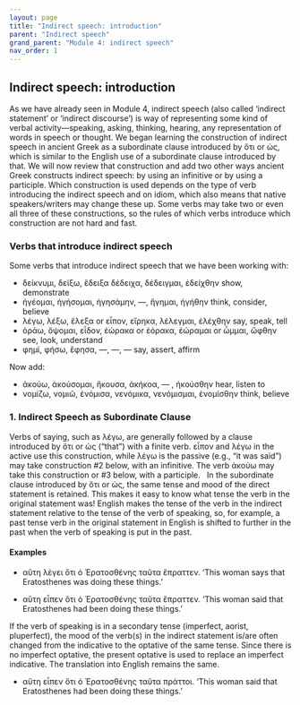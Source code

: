 ```yaml
---
layout: page
title: "Indirect speech: introduction"
parent: "Indirect speech"
grand_parent: "Module 4: indirect speech"
nav_order: 1
---
```


## Indirect speech: introduction






As we have already seen in Module 4, indirect speech (also called ‘indirect statement’ or ‘indirect discourse’) is way of representing some kind of verbal activity—speaking, asking, thinking, hearing, any representation of words in speech or thought. We began learning the construction of indirect speech in ancient Greek as a subordinate clause introduced by ὅτι or ὡς, which is similar to the English use of a subordinate clause introduced by that. We will now review that construction and add two other ways ancient Greek constructs indirect speech: by using an infinitive or by using a participle. Which construction is used depends on the type of verb introducing the indirect speech and on idiom, which also means that native speakers/writers may change these up. Some verbs may take two or even all three of these constructions, so the rules of which verbs introduce which construction are not hard and fast.

### Verbs that introduce indirect speech

Some verbs that introduce indirect speech that we have been working with:

- δείκνυμι, δείξω, ἔδειξα δέδειχα, δέδειγμαι, ἐδείχθην show, demonstrate
- ἡγέομαι, ἡγήσομαι, ἡγησάμην, —, ἥγημαι, ἡγήθην  think, consider, believe
- λέγω, λέξω, ἔλεξα or εἶπον, εἴρηκα, λέλεγμαι, ἐλέχθην  say, speak, tell
- ὁράω, ὄψομαι, εἶδον, ἑώρακα or ἑόρακα, ἑώραμαι or ὦμμαι, ὤφθην  see, look, understand
- φημί, φήσω, ἔφησα, —, —, —  say, assert, affirm

Now add:

- ἀκούω, ἀκούσομαι, ἤκουσα, ἀκήκοα, — , ἠκούσθην  hear, listen to
- νομίζω, νομιῶ, ἐνόμισα, νενόμικα, νενόμισμαι, ἐνομίσθην  think, believe





### 1. Indirect Speech as Subordinate Clause 

Verbs of saying, such as λέγω, are generally followed by a clause introduced by ὅτι or ὡς (“that”) with a finite verb. εἶπον and λέγω in the active use this construction, while λέγω is the passive (e.g., “it was said”) may take construction #2 below, with an infinitive. The verb ἀκούω may take this construction or #3 below, with a participle.
 
In the subordinate clause introduced by ὅτι or ὡς, the same tense and mood of the direct statement is retained. This makes it easy to know what tense the verb in the original statement was! English makes the tense of the verb in the indirect statement relative to the tense of the verb of speaking, so, for example, a past tense verb in the original statement in English is shifted to further in the past when the verb of speaking is put in the past.

#### Examples

- αὕτη λέγει ὅτι ὁ Ἐρατοσθένης ταῦτα ἔπραττεν. 
‘This woman says that Eratosthenes was doing these things.’

- αὕτη εἶπεν ὅτι ὁ Ἐρατοσθένης ταῦτα ἔπραττεν.
‘This woman said that Eratosthenes had been doing these things.’

If the verb of speaking is in a secondary tense (imperfect, aorist, pluperfect), the mood of the verb(s) in the indirect statement is/are often changed from the indicative to the optative of the same tense. Since there is no imperfect optative, the present optative is used to replace an imperfect indicative. The translation into English remains the same.

- αὕτη εἶπεν ὅτι ὁ Ἐρατοσθένης ταῦτα πράττοι.
‘This woman said that Eratosthenes had been doing these things.’
